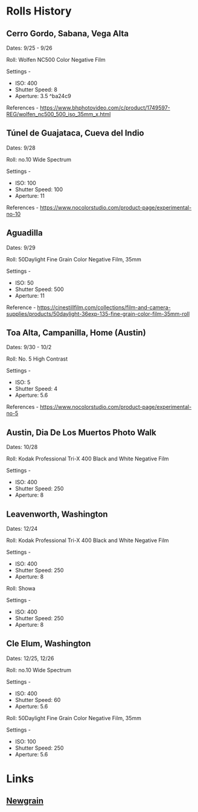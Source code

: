 # Rolls History
## Cerro Gordo, Sabana, Vega Alta

Dates: 9/25 - 9/26

Roll: Wolfen NC500 Color Negative Film

Settings -
 - ISO: 400
 - Shutter Speed: 8
 - Aperture: 3.5 ^ba24c9

References - 
	https://www.bhphotovideo.com/c/product/1749597-REG/wolfen_nc500_500_iso_35mm_x.html
## Túnel de Guajataca, Cueva del Indio

Dates: 9/28

Roll: no.10 Wide Spectrum

Settings -
 - ISO: 100
 - Shutter Speed: 100
 - Aperture: 11

References - 
	https://www.nocolorstudio.com/product-page/experimental-no-10

## Aguadilla

Dates: 9/29

Roll: 50Daylight Fine Grain Color Negative Film, 35mm

Settings -
- ISO: 50
- Shutter Speed: 500
- Aperture: 11

Reference - 
	https://cinestillfilm.com/collections/film-and-camera-supplies/products/50daylight-36exp-135-fine-grain-color-film-35mm-roll

## Toa Alta, Campanilla, Home (Austin)

Dates: 9/30 - 10/2

Roll: No. 5 High Contrast

Settings -
 - ISO: 5
 - Shutter Speed: 4
 - Aperture: 5.6

References -
	https://www.nocolorstudio.com/product-page/experimental-no-5 

## Austin, Dia De Los Muertos Photo Walk

Dates: 10/28

Roll: Kodak Professional Tri-X 400 Black and White Negative Film

Settings - 
- ISO: 400
- Shutter Speed: 250
- Aperture: 8

## Leavenworth, Washington

Dates: 12/24

Roll: Kodak Professional Tri-X 400 Black and White Negative Film

Settings - 
- ISO: 400
- Shutter Speed: 250
- Aperture: 8

Roll: Showa

Settings - 
- ISO: 400
- Shutter Speed: 250
- Aperture: 8

## Cle Elum, Washington 

Dates: 12/25, 12/26

Roll: no.10 Wide Spectrum

Settings - 
- ISO: 400
- Shutter Speed: 60
- Aperture: 5.6

Roll: 50Daylight Fine Grain Color Negative Film, 35mm

Settings -
- ISO: 100
- Shutter Speed: 250
- Aperture: 5.6
# Links
## [Newgrain](newgrain://profile/6ewXqiyIsib9o1xOLTbTnSZn75f2)